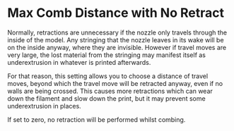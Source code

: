 Max Comb Distance with No Retract
====
Normally, retractions are unnecessary if the nozzle only travels through the inside of the model. Any stringing that the nozzle leaves in its wake will be on the inside anyway, where they are invisible. However if travel moves are very large, the lost material from the stringing may manifest itself as underextrusion in whatever is printed afterwards.

For that reason, this setting allows you to choose a distance of travel moves, beyond which the travel move will be retracted anyway, even if no walls are being crossed. This causes more retractions which can wear down the filament and slow down the print, but it may prevent some underextrusion in places.

If set to zero, no retraction will be performed whilst combing.
